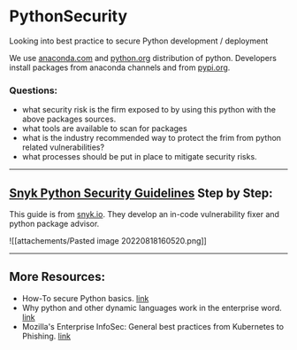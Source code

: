 # PythonSecurity
Looking into best practice to secure Python development / deployment


We use [anaconda.com](http://anaconda.com) and [python.org](http://python.org) distribution of python.
Developers install packages from anaconda channels and from [pypi.org](http://pypi.org).

### Questions:
- what security risk is the firm exposed to by using this python with the above packages sources.
- what tools are available to scan for packages
- what is the industry recommended way to protect the frim from python related vulnerabilities?
- what processes should be put in place to mitigate security risks.


-----

## [Snyk Python Security Guidelines](/Snyk-Python-Security-Guidelines/0-Steps) Step by Step:

This guide is from [snyk.io](https://snyk.io/blog/python-security-best-practices-cheat-sheet/). They develop an in-code vulnerability fixer and python package advisor.

![[attachements/Pasted image 20220818160520.png]]

-----


## More Resources:

- How-To secure Python basics. [link](https://medium.com/analytics-vidhya/5-simple-tips-for-more-secure-python-8f116bbe4e5)
- Why python and other dynamic languages work in the enterprise word. [link](https://www.fullstackpython.com/enterprise-python.html)
- Mozilla's Enterprise InfoSec: General best practices from Kubernetes to Phishing. [link](https://infosec.mozilla.org/)
